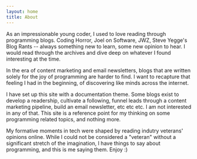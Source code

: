 ```yaml
---
layout: home
title: About
---
```


As an impressionable young coder, I used to love reading through programming blogs. Coding Horror, Joel on Software, JWZ, Steve Yegge's Blog Rants -- always something new to learn, some new opinion to hear. I would read through the archives and dive deep on whatever I found interesting at the time.

In the era of content marketing and email newsletters, blogs that are written solely for the joy of programming are harder to find. I want to recapture that feeling I had in the beginning, of discovering like minds across the internet.

I have set up this site with a documentation theme. Some blogs exist to develop a readership, cultivate a following, funnel leads through a content marketing pipeline, build an email newsletter, etc etc etc. I am not interested in any of that. This site is a reference point for my thinking on some programming related topics, and nothing more.

My formative moments in tech were shaped by reading indutry veterans' opinions online. While I could not be considered a "veteran" without a significant stretch of the imagination, I have things to say about programming, and this is me saying them. Enjoy :)
